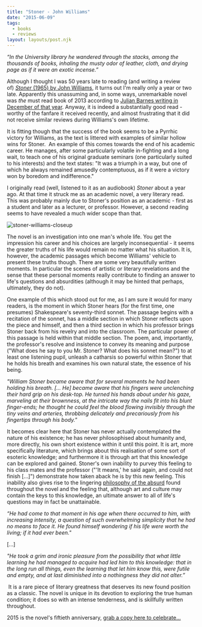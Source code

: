 ```yaml
---
title: "Stoner - John Williams"
date: "2015-06-09"
tags:
  - books
  - reviews
layout: layouts/post.njk
---
```


_“In the University library he wandered through the stacks, among the thousands of books, inhaling the musty odor of leather, cloth, and drying page as if it were an exotic incense.”_

Although I thought I was 50 years late to reading (and writing a review of) [_Stoner_ (1965) by John Williams](http://bit.do/alwaysbooks-sjw), it turns out I'm really only a year or two late. Apparently this unassuming and, in some ways, unremarkable novel was _the_ must read book of 2013 according to [Julian Barnes writing in December of that year](http://www.theguardian.com/books/2013/dec/13/stoner-john-williams-julian-barnes). Anyway, it is indeed a substantially good read - worthy of the fanfare it received recently, and almost frustrating that it did not receive similar reviews during Williams's own lifetime.

It is fitting though that the success of the book seems to be a Pyrrhic victory for Williams, as the text is littered with examples of similar hollow wins for Stoner.  An example of this comes towards the end of his academic career. He manages, after some particularly volatile in-fighting and a long wait, to teach one of his original graduate seminars (one particularly suited to his interests) and the text states: "It was a triumph in a way, but one of which he always remained amusedly contemptuous, as if it were a victory won by boredom and indifference."

I originally read (well, listened to it as an audiobook) _Stoner_ about a year ago. At that time it struck me as an academic novel, a very literary read. This was probably mainly due to Stoner's position as an academic - first as a student and later as a lecturer, or professor. However, a second reading seems to have revealed a much wider scope than that.

![stoner-williams-closeup](../../images/stoner-williams-closeup-1024x881.jpg)

The novel is an investigation into one man's whole life. You get the impression his career and his choices are largely inconsequential - it seems the greater truths of his life would remain no matter what his situation. It is, however, the academic passages which become Williams' vehicle to present these truths though. There are some very beautifully written moments. In particular the scenes of artistic or literary revelations and the sense that these personal moments really contribute to finding an answer to life's questions and absurdities (although it may be hinted that perhaps, ultimately, they do not).

One example of this which stood out for me, as I am sure it would for many readers, is the moment in which Stoner hears (for the first time, one presumes) Shakespeare's seventy-third sonnet. The passage begins with a recitation of the sonnet, has a middle section in which Stoner reflects upon the piece and himself, and then a third section in which his professor brings Stoner back from his revelry and into the classroom. The particular power of this passage is held within that middle section. The poem, and, importantly, the professor's resolve and insistence to convey its meaning and purpose ("What does he say to you Mr. Stoner? What does his sonnet mean?") to at least one listening pupil, unleash a catharsis so powerful within Stoner that he holds his breath and examines his own natural state, the essence of his being.

_"William Stoner became aware that for several moments he had been holding his breath. \[... He\] became aware that his fingers were unclenching their hard grip on his desk-top. He turned his hands about under his gaze, marveling at their brownness, at the intricate way the nails fit into his blunt finger-ends; he thought he could feel the blood flowing invisibly through the tiny veins and arteries, throbbing delicately and precariously from his fingertips through his body."_

It becomes clear here that Stoner has never actually contemplated the nature of his existence; he has never philosophised about humanity and, more directly, his own short existence within it until this point. It is art, more specifically literature, which brings about this realisation of some sort of esoteric knowledge; and furthermore it is through art that this knowledge can be explored and gained. Stoner's own inability to purvey this feeling to his class mates and the professor ("'It means,' he said again, and could not finish \[...\]") demonstrate how taken aback he is by this new feeling. This inability also gives rise to the lingering [philosophy of the absurd](/posts/camus/) found throughout the novel and the feeling that, although art and culture may contain the keys to this knowledge, an ultimate answer to all of life's questions may in fact be unattainable.

_“He had come to that moment in his age when there occurred to him, with increasing intensity, a question of such overwhelming simplicity that he had no means to face it. He found himself wondering if his life were worth the living; if it had ever been."_

\[...\]

_"He took a grim and ironic pleasure from the possibility that what little learning he had managed to acquire had led him to this knowledge: that in the long run all things, even the learning that let him know this, were futile and empty, and at last diminished into a nothingness they did not alter.”_

 It is a rare piece of literary greatness that deserves its new found position as a classic. The novel is unique in its devotion to exploring the true human condition; it does so with an intense tenderness, and is skillfully written throughout.

2015 is the novel's fiftieth anniversary, [grab a copy here to celebrate...](http://bit.do/alwaysbooks-sjw)
